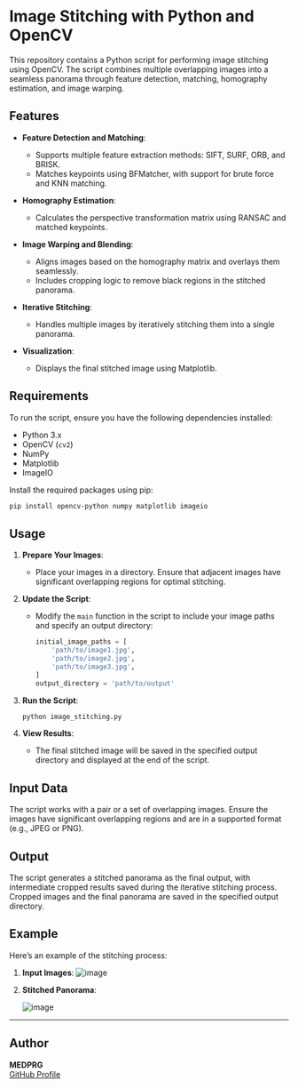 
# Image Stitching with Python and OpenCV

This repository contains a Python script for performing image stitching using OpenCV. The script combines multiple overlapping images into a seamless panorama through feature detection, matching, homography estimation, and image warping.

## Features

- **Feature Detection and Matching**:
  - Supports multiple feature extraction methods: SIFT, SURF, ORB, and BRISK.
  - Matches keypoints using BFMatcher, with support for brute force and KNN matching.

- **Homography Estimation**:
  - Calculates the perspective transformation matrix using RANSAC and matched keypoints.

- **Image Warping and Blending**:
  - Aligns images based on the homography matrix and overlays them seamlessly.
  - Includes cropping logic to remove black regions in the stitched panorama.

- **Iterative Stitching**:
  - Handles multiple images by iteratively stitching them into a single panorama.

- **Visualization**:
  - Displays the final stitched image using Matplotlib.

## Requirements

To run the script, ensure you have the following dependencies installed:

- Python 3.x
- OpenCV (`cv2`)
- NumPy
- Matplotlib
- ImageIO

Install the required packages using pip:

```bash
pip install opencv-python numpy matplotlib imageio
```

## Usage

1. **Prepare Your Images**:
   - Place your images in a directory. Ensure that adjacent images have significant overlapping regions for optimal stitching.

2. **Update the Script**:
   - Modify the `main` function in the script to include your image paths and specify an output directory:
     ```python
     initial_image_paths = [
         'path/to/image1.jpg',
         'path/to/image2.jpg',
         'path/to/image3.jpg',
     ]
     output_directory = 'path/to/output'
     ```

3. **Run the Script**:
   ```bash
   python image_stitching.py
   ```

4. **View Results**:
   - The final stitched image will be saved in the specified output directory and displayed at the end of the script.

## Input Data

The script works with a pair or a set of overlapping images. Ensure the images have significant overlapping regions and are in a supported format (e.g., JPEG or PNG).

## Output

The script generates a stitched panorama as the final output, with intermediate cropped results saved during the iterative stitching process. Cropped images and the final panorama are saved in the specified output directory.

## Example

Here’s an example of the stitching process:

1. **Input Images**:
   ![image](https://github.com/user-attachments/assets/cf7841c6-6263-47a0-b6fc-735e6b919bf2)

2. **Stitched Panorama**:
   
   ![image](https://github.com/user-attachments/assets/7146e89e-af05-4abe-a13b-c9259fbb7737)

---
## Author

**MEDPRG**  
[GitHub Profile](https://github.com/MEDPRG)
